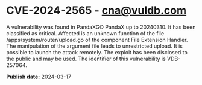 # CVE-2024-2565 - cna@vuldb.com

A vulnerability was found in PandaXGO PandaX up to 20240310. It has been classified as critical. Affected is an unknown function of the file /apps/system/router/upload.go of the component File Extension Handler. The manipulation of the argument file leads to unrestricted upload. It is possible to launch the attack remotely. The exploit has been disclosed to the public and may be used. The identifier of this vulnerability is VDB-257064.

**Publish date:** 2024-03-17
